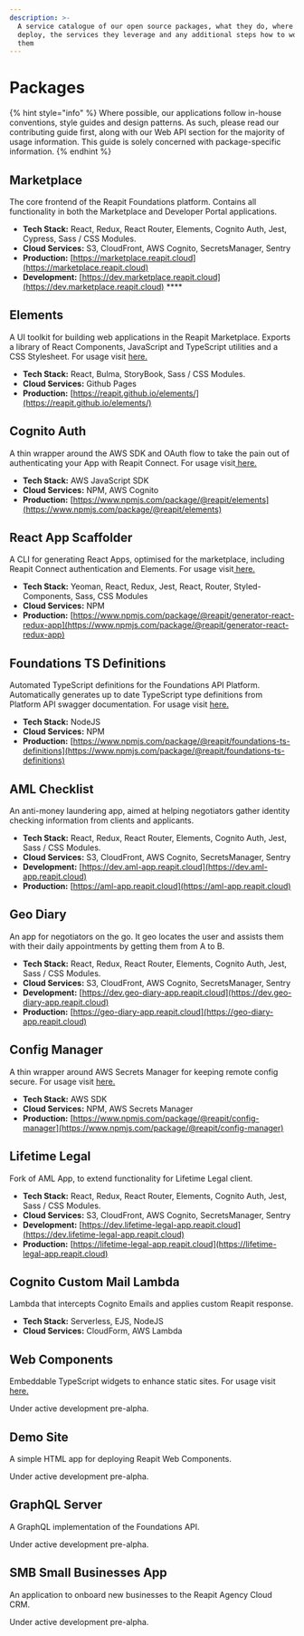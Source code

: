 ```yaml
---
description: >-
  A service catalogue of our open source packages, what they do, where they
  deploy, the services they leverage and any additional steps how to work on
  them
---
```


# Packages

{% hint style="info" %}
Where possible, our applications follow in-house conventions, style guides and design patterns. As such, please read our contributing guide first, along with our Web API section for the majority of usage information. This guide is solely concerned with package-specific information.
{% endhint %}

## Marketplace

The core frontend of the Reapit Foundations platform. Contains all functionality in both the Marketplace and Developer Portal applications.

* **Tech Stack:** React, Redux, React Router, Elements, Cognito Auth, Jest, Cypress, Sass / CSS Modules.
* **Cloud Services:** S3, CloudFront, AWS Cognito, SecretsManager, Sentry
* **Production:** [https://marketplace.reapit.cloud](https://marketplace.reapit.cloud)
* **Development:** [https://dev.marketplace.reapit.cloud](https://dev.marketplace.reapit.cloud) ****

## Elements

A UI toolkit for building web applications in the Reapit Marketplace. Exports a library of React Components, JavaScript and TypeScript utilities and a CSS Stylesheet. For usage visit [here.](../api/web.md#elements)

* **Tech Stack:** React, Bulma, StoryBook, Sass / CSS Modules.
* **Cloud Services:** Github Pages
* **Production:** [https://reapit.github.io/elements/](https://reapit.github.io/elements/)

## Cognito Auth 

A thin wrapper around the AWS SDK and OAuth flow to take the pain out of authenticating your App with Reapit Connect. For usage visit[ here.](../api/web.md#cognito-auth)

* **Tech Stack:** AWS JavaScript SDK
* **Cloud Services:** NPM, AWS Cognito
* **Production:** [https://www.npmjs.com/package/@reapit/elements](https://www.npmjs.com/package/@reapit/elements)

## React App Scaffolder

A CLI for generating React Apps, optimised for the marketplace, including Reapit Connect authentication and Elements. For usage visit[ here.](../api/web.md#react-app-scaffolder)

* **Tech Stack:** Yeoman, React, Redux, Jest, React, Router, Styled-Components, Sass, CSS Modules
* **Cloud Services:** NPM
* **Production:** [https://www.npmjs.com/package/@reapit/generator-react-redux-app](https://www.npmjs.com/package/@reapit/generator-react-redux-app)

## Foundations TS Definitions

Automated TypeScript definitions for the Foundations API Platform. Automatically generates up to date TypeScript type definitions from Platform API swagger documentation. For usage visit [here.](../api/web.md#foundations-ts-definitions)

* **Tech Stack:** NodeJS
* **Cloud Services:** NPM
* **Production:** [https://www.npmjs.com/package/@reapit/foundations-ts-definitions](https://www.npmjs.com/package/@reapit/foundations-ts-definitions)

## AML Checklist

An anti-money laundering app, aimed at helping negotiators gather identity checking information from clients and applicants.

* **Tech Stack:** React, Redux, React Router, Elements, Cognito Auth, Jest, Sass / CSS Modules.
* **Cloud Services:** S3, CloudFront, AWS Cognito, SecretsManager, Sentry
* **Development:** [https://dev.aml-app.reapit.cloud](https://dev.aml-app.reapit.cloud)
* **Production:** [https://aml-app.reapit.cloud](https://aml-app.reapit.cloud)

## Geo Diary

An app for negotiators on the go. It geo locates the user and assists them with their daily appointments by getting them from A to B.

* **Tech Stack:** React, Redux, React Router, Elements, Cognito Auth, Jest, Sass / CSS Modules.
* **Cloud Services:** S3, CloudFront, AWS Cognito, SecretsManager, Sentry
* **Development:** [https://dev.geo-diary-app.reapit.cloud](https://dev.geo-diary-app.reapit.cloud)
* **Production:** [https://geo-diary-app.reapit.cloud](https://geo-diary-app.reapit.cloud)

## Config Manager

A thin wrapper around AWS Secrets Manager for keeping remote config secure. For usage visit [here.](../api/web.md#config-manager)

* **Tech Stack:** AWS SDK
* **Cloud Services:** NPM, AWS Secrets Manager
* **Production:** [https://www.npmjs.com/package/@reapit/config-manager](https://www.npmjs.com/package/@reapit/config-manager)

## Lifetime Legal

Fork of AML App, to extend functionality for Lifetime Legal client.

* **Tech Stack:** React, Redux, React Router, Elements, Cognito Auth, Jest, Sass / CSS Modules.
* **Cloud Services:** S3, CloudFront, AWS Cognito, SecretsManager, Sentry
* **Development:** [https://dev.lifetime-legal-app.reapit.cloud](https://dev.lifetime-legal-app.reapit.cloud)
* **Production:** [https://lifetime-legal-app.reapit.cloud](https://lifetime-legal-app.reapit.cloud)

## Cognito Custom Mail Lambda

Lambda that intercepts Cognito Emails and applies custom Reapit response.

* **Tech Stack:** Serverless, EJS, NodeJS
* **Cloud Services:** CloudForm, AWS Lambda

## Web Components

Embeddable TypeScript widgets to enhance static sites. For usage visit [here.](../api/web.md#search-component)

Under active development pre-alpha.

## Demo Site

A simple HTML app for deploying Reapit Web Components.

Under active development pre-alpha.

## GraphQL Server

A GraphQL implementation of the Foundations API. 

Under active development pre-alpha.

## SMB Small Businesses App

An application to onboard new businesses to the Reapit Agency Cloud CRM.

Under active development pre-alpha.





